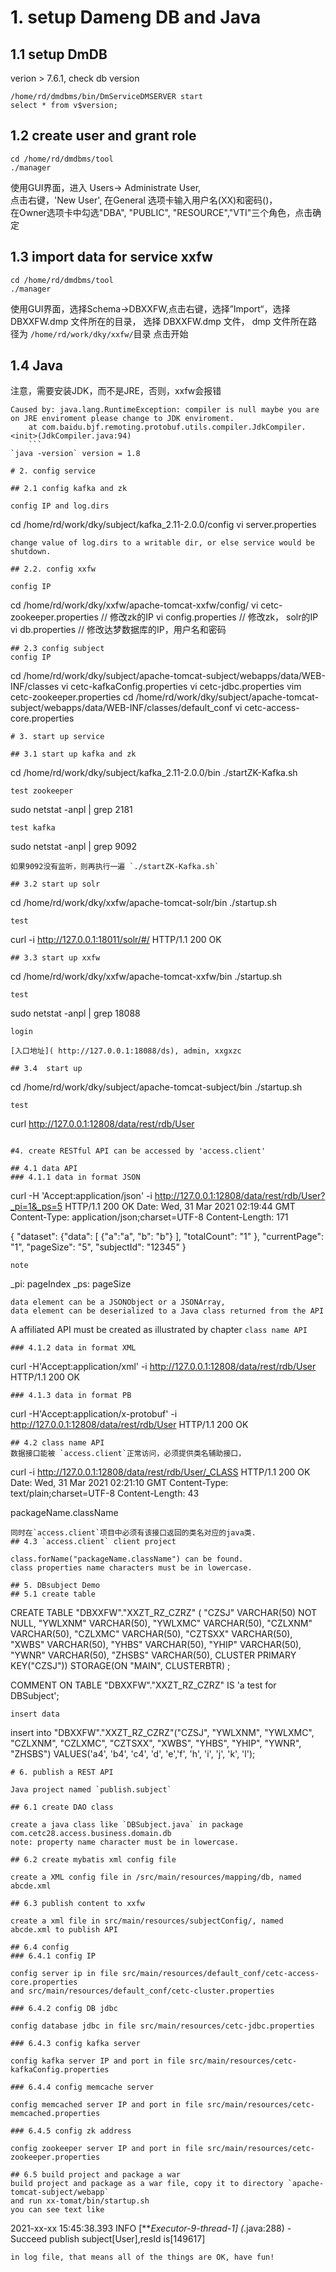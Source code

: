 # 1. setup Dameng DB and Java
## 1.1 setup DmDB
verion > 7.6.1, check db version

```
/home/rd/dmdbms/bin/DmServiceDMSERVER start
select * from v$version;
```
## 1.2 create user and grant role

```
cd /home/rd/dmdbms/tool
./manager
```
使用GUI界面，进入 Users-> Administrate User,  
点击右键，'New User', 在General 选项卡输入用户名(XX)和密码()，  
在Owner选项卡中勾选"DBA", "PUBLIC", "RESOURCE","VTI"三个角色，点击确定

## 1.3 import data for service xxfw  

```
cd /home/rd/dmdbms/tool
./manager
```
使用GUI界面，选择Schema->DBXXFW,点击右键，选择”Import“，选择  
DBXXFW.dmp 文件所在的目录， 选择 DBXXFW.dmp 文件， dmp 文件所在路径为
`/home/rd/work/dky/xxfw/`目录 
点击开始  

## 1.4 Java

注意，需要安装JDK，而不是JRE，否则，xxfw会报错
```
Caused by: java.lang.RuntimeException: compiler is null maybe you are on JRE enviroment please change to JDK enviroment.
    at com.baidu.bjf.remoting.protobuf.utils.compiler.JdkCompiler.<init>(JdkCompiler.java:94)
    ```
`java -version` version = 1.8

# 2. config service

## 2.1 config kafka and zk

config IP and log.dirs
```
cd /home/rd/work/dky/subject/kafka_2.11-2.0.0/config
vi server.properties
```
change value of log.dirs to a writable dir, or else service would be shutdown.

## 2.2. config xxfw

config IP  
```
cd /home/rd/work/dky/xxfw/apache-tomcat-xxfw/config/
vi cetc-zookeeper.properties                        // 修改zk的IP
vi config.properties                                // 修改zk， solr的IP
vi db.properties                                    // 修改达梦数据库的IP，用户名和密码
```
## 2.3 config subject
config IP  
```
cd /home/rd/work/dky/subject/apache-tomcat-subject/webapps/data/WEB-INF/classes
vi cetc-kafkaConfig.properties
vi cetc-jdbc.properties
vim cetc-zookeeper.properties
cd /home/rd/work/dky/subject/apache-tomcat-subject/webapps/data/WEB-INF/classes/default_conf
vi cetc-access-core.properties
```
# 3. start up service

## 3.1 start up kafka and zk

```
cd /home/rd/work/dky/subject/kafka_2.11-2.0.0/bin
./startZK-Kafka.sh
```
test zookeeper  
```
sudo netstat -anpl | grep 2181
```
test kafka
```
sudo netstat -anpl | grep 9092
```
如果9092没有监听，则再执行一遍 `./startZK-Kafka.sh`  

## 3.2 start up solr

```
cd /home/rd/work/dky/xxfw/apache-tomcat-solr/bin
./startup.sh
```
test
```
curl -i http://127.0.0.1:18011/solr/#/
HTTP/1.1 200 OK
```
## 3.3 start up xxfw

```
cd /home/rd/work/dky/xxfw/apache-tomcat-xxfw/bin
./startup.sh
```
test
```
sudo netstat -anpl | grep 18088
```
login

[入口地址]( http://127.0.0.1:18088/ds), admin, xxgxzc  

## 3.4  start up
```
cd /home/rd/work/dky/subject/apache-tomcat-subject/bin
./startup.sh
```
test
```
curl http://127.0.0.1:12808/data/rest/rdb/User
```

#4. create RESTful API can be accessed by 'access.client'

## 4.1 data API
### 4.1.1 data in format JSON
```
curl -H 'Accept:application/json' -i http://127.0.0.1:12808/data/rest/rdb/User?_pi=1&_ps=5
HTTP/1.1 200 OK
Date: Wed, 31 Mar 2021 02:19:44 GMT
Content-Type: application/json;charset=UTF-8
Content-Length: 171

{
  "dataset":
    {"data":
      [
        {"a":"a", "b": "b"}
      ],
      "totalCount": "1"
    },
  "currentPage": "1",
  "pageSize": "5",
  "subjectId": "12345"
}
```
note
```
_pi: pageIndex
_ps: pageSize
```
data element can be a JSONObject or a JSONArray,   
data element can be deserialized to a Java class returned from the API  
```
A affiliated API must be created as illustrated by chapter `class name API`
```
### 4.1.2 data in format XML
```
curl -H'Accept:application/xml' -i http://127.0.0.1:12808/data/rest/rdb/User
HTTP/1.1 200 OK
```
### 4.1.3 data in format PB 
```
curl -H'Accept:application/x-protobuf' -i http://127.0.0.1:12808/data/rest/rdb/User
HTTP/1.1 200 OK

```
## 4.2 class name API 
数据接口能被 `access.client`正常访问，必须提供类名辅助接口，  

```
curl -i http://127.0.0.1:12808/data/rest/rdb/User/_CLASS
HTTP/1.1 200 OK
Date: Wed, 31 Mar 2021 02:21:10 GMT
Content-Type: text/plain;charset=UTF-8
Content-Length: 43

packageName.className
```
同时在`access.client`项目中必须有该接口返回的类名对应的java类.
## 4.3 `access.client` client project

class.forName("packageName.className") can be found.   
class properties name characters must be in lowercase.  

## 5. DBsubject Demo
## 5.1 create table

```
CREATE TABLE "DBXXFW"."XXZT_RZ_CZRZ"
(
"CZSJ" VARCHAR(50) NOT NULL,
"YWLXNM" VARCHAR(50),
"YWLXMC" VARCHAR(50),
"CZLXNM" VARCHAR(50),
"CZLXMC" VARCHAR(50),
"CZTSXX" VARCHAR(50),
"XWBS" VARCHAR(50),
"YHBS" VARCHAR(50),
"YHIP" VARCHAR(50),
"YWNR" VARCHAR(50),
"ZHSBS" VARCHAR(50),
CLUSTER PRIMARY KEY("CZSJ")) STORAGE(ON "MAIN", CLUSTERBTR) ;

COMMENT ON TABLE "DBXXFW"."XXZT_RZ_CZRZ" IS 'a test for DBSubject';
```
insert data
```

insert into "DBXXFW"."XXZT_RZ_CZRZ"("CZSJ", "YWLXNM", "YWLXMC", "CZLXNM", "CZLXMC", "CZTSXX", "XWBS", "YHBS", "YHIP", "YWNR", "ZHSBS") 
VALUES('a4', 'b4', 'c4', 'd', 'e','f', 'h', 'i', 'j', 'k', 'l');

```
# 6. publish a REST API 

Java project named `publish.subject`

## 6.1 create DAO class 

create a java class like `DBSubject.java` in package com.cetc28.access.business.domain.db  
note: property name character must be in lowercase.  

## 6.2 create mybatis xml config file

create a XML config file in /src/main/resources/mapping/db, named abcde.xml

## 6.3 publish content to xxfw

create a xml file in src/main/resources/subjectConfig/, named abcde.xml to publish API

## 6.4 config 
### 6.4.1 config IP

config server ip in file src/main/resources/default_conf/cetc-access-core.properties  
and src/main/resources/default_conf/cetc-cluster.properties

### 6.4.2 config DB jdbc

config database jdbc in file src/main/resources/cetc-jdbc.properties  

### 6.4.3 config kafka server

config kafka server IP and port in file src/main/resources/cetc-kafkaConfig.properties  

### 6.4.4 config memcache server

config memcached server IP and port in file src/main/resources/cetc-memcached.properties  

### 6.4.5 config zk address  

config zookeeper server IP and port in file src/main/resources/cetc-zookeeper.properties  

## 6.5 build project and package a war  
build project and package as a war file, copy it to directory `apache-tomcat-subject/webapp`  
and run xx-tomat/bin/startup.sh  
you can see text like 
```
2021-xx-xx 15:45:38.393 INFO  [***Executor-9-thread-1] (*.java:288) - Succeed publish subject[User],resId is[149617]
```
in log file, that means all of the things are OK, have fun!
